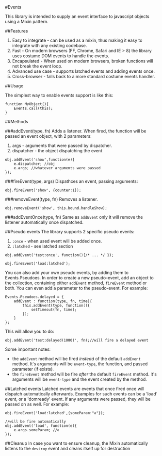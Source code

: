 #Events


This library is intended to supply an event interface to javascript objects using a Mixin pattern. 


##Features
  1. Easy to integrate - can be used as a mixin, thus making it easy to integrate with any existing codebase.
  2. Fast - On modern browsers (FF, Chrome, Safari and IE > 8) the library uses costume DOM events to handle the events.
  3. Encapsulated - When used on modern browsers, broken functions will not break the event loop.
  4. Advanced use case - supports latched events and adding events once.
  5. Cross-browser - falls back to a more standard costume events handler.

##Usage

The simplest way to enable events support is like this:

    function MyObject(){
        Events.call(this);    
    }

##Methods

###addEvent(type, fn)
Adds a listener. When fired, the function will be passed an event object, with 2 parameters:
  1. args - arguments that were passed by dispatcher.
  2. dispatcher - the object dispatching the event

    obj.addEvent('show',function(e){
        e.dispatcher; //obj
        e.args; //whatever arguments were passed
    });

###fireEvent(type, args)
Dispathces an event, passing arguments:

    obj.fireEvent('show', {counter:1});

###removeEvent(type, fn)
Removes a listener.
    
    obj.removeEvent('show', this.bound.handleShow);

###addEventOnce(type, fn)
Same as `addEvent` only it will remove the listener automatically once dispatched.

##Pseudo events
The library supports 2 specific pseudo events:
  
  1. `:once` - when used event will be added once.
  2. `:latched` - see latched section


    obj.addEvent('test:once', function(){/* ... */ });
    
    obj.fireEvent('load:latched');

You can also add your own pseudo events, by adding them to Events.Pseudoes.
In order to create a new pseudo-event, add an object to the collection, containing either `addEvent` method, `fireEvent` method or both.
You can even add a parameter to the pseudo-event.
For example:

    Events.Pseudoes.delayed = {
        addEvent : function(type, fn, time){
            this.addEvent(type, function(){
                setTimeout(fn, time);    
            });    
        }
    };

This will allow you to do:

    obj.addEvent('test:delayed(1000)', fn);//will fire a delayed event

Some important notes:
  * the `addEvent` method will be fired *instead* of the default `addEvent` method. It's arguments will be `event-type`, the function, and passed parameter (if exists).
  * the `fireEvent` method will be fire *after* the default `fireEvent` method. It's arguments will be `event-type` and the event created by the method.

##Latched events
Latched events are events that once fired once will dispatch automatically afterwards. Examples for such events can be 
a 'load' event, or a 'domready' event. If any arguments were passed, they will be passed on as well. For example:

    obj.fireEvent('load:latched',{someParam:"a"});

    //will be fire automatically
    obj.addEvent('load', function(e){  
        e.args.someParam; //a    
    });


##Cleanup
In case you want to ensure cleanup, the Mixin automatically listens to the `destroy` event and cleans itself up for destruction
